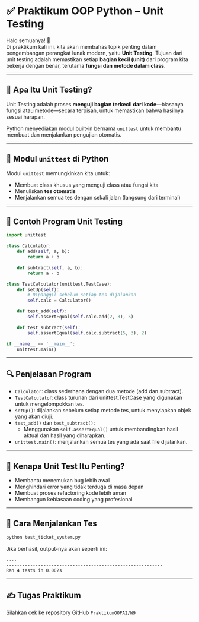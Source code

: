 # ✅ Praktikum OOP Python – Unit Testing

Halo semuanya! 👋  
Di praktikum kali ini, kita akan membahas topik penting dalam pengembangan perangkat lunak modern, yaitu **Unit Testing**. Tujuan dari unit testing adalah memastikan setiap **bagian kecil (unit)** dari program kita bekerja dengan benar, terutama **fungsi dan metode dalam class**.

---

## 🧪 Apa Itu Unit Testing?

Unit Testing adalah proses **menguji bagian terkecil dari kode**—biasanya fungsi atau metode—secara terpisah, untuk memastikan bahwa hasilnya sesuai harapan.

Python menyediakan modul built-in bernama `unittest` untuk membantu membuat dan menjalankan pengujian otomatis.

---

## 🔧 Modul `unittest` di Python

Modul `unittest` memungkinkan kita untuk:

- Membuat class khusus yang menguji class atau fungsi kita
- Menuliskan **tes otomatis**
- Menjalankan semua tes dengan sekali jalan (langsung dari terminal)

---

## 🧱 Contoh Program Unit Testing

```python
import unittest

class Calculator:
    def add(self, a, b):
        return a + b

    def subtract(self, a, b):
        return a - b

class TestCalculator(unittest.TestCase):
    def setUp(self):
        # Dipanggil sebelum setiap tes dijalankan
        self.calc = Calculator()

    def test_add(self):
        self.assertEqual(self.calc.add(2, 3), 5)

    def test_subtract(self):
        self.assertEqual(self.calc.subtract(5, 3), 2)

if __name__ == '__main__':
    unittest.main()

```

---

## 🔍 Penjelasan Program

- `Calculator`: class sederhana dengan dua metode (add dan subtract).
- `TestCalculato`r: class turunan dari unittest.TestCase yang digunakan untuk mengelompokkan tes.
- `setUp()`: dijalankan sebelum setiap metode tes, untuk menyiapkan objek yang akan diuji.
- `test_add()` dan `test_subtract()`:
  - Menggunakan `self.assertEqual()` untuk membandingkan hasil aktual dan hasil yang diharapkan.
- `unittest.main()`: menjalankan semua tes yang ada saat file dijalankan.

---

## 🧠 Kenapa Unit Test Itu Penting?

- Membantu menemukan bug lebih awal
- Menghindari error yang tidak terduga di masa depan
- Membuat proses refactoring kode lebih aman
- Membangun kebiasaan coding yang profesional

---

## 🧪 Cara Menjalankan Tes

```bash
python test_ticket_system.py
```

Jika berhasil, output-nya akan seperti ini:

```bash
....
-----------------------------------------------------------
Ran 4 tests in 0.002s
```

---

## ✍️ Tugas Praktikum

Silahkan cek ke repository GitHub `PraktikumOOPA2/W9`
